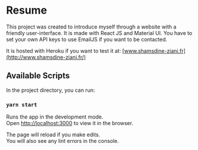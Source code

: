 # Resume

This project was created to introduce myself through a website with a friendly user-interface.
It is made with React JS and Material UI. You have to set your own API keys to use EmailJS if you want to be contacted.

It is hosted with Heroku if you want to test it at: [www.shamsdine-ziani.fr](http://www.shamsdine-ziani.fr/)

## Available Scripts

In the project directory, you can run:

### `yarn start`

Runs the app in the development mode.\
Open [http://localhost:3000](http://localhost:3000) to view it in the browser.

The page will reload if you make edits.\
You will also see any lint errors in the console.
